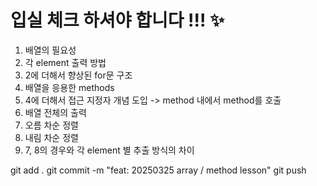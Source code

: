 # 입실 체크 하셔야 합니다 !!! ✨

1. 배열의 필요성
2. 각 element 출력 방법
3. 2에 더해서 향상된 for문 구조
4. 배열을 응용한 methods
5. 4에 더해서 접근 지정자 개념 도입 -> method 내에서 method를 호출
6. 배열 전체의 출력
7. 오름 차순 정렬
8. 내림 차순 정렬 
9. 7, 8의 경우와 각 element 별 추출 방식의 차이

git add .
git commit -m "feat: 20250325 array / method lesson"
git push
